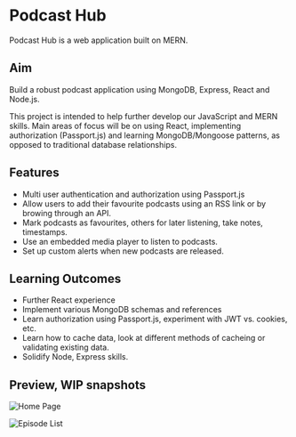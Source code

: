 # Podcast Hub
Podcast Hub is a web application built on MERN. 

## Aim

Build a robust podcast application using MongoDB, Express, React and Node.js. 

This project is intended to help further develop our JavaScript and MERN skills. Main areas of focus will be on using React, implementing authorization (Passport.js) and learning MongoDB/Mongoose patterns, as opposed to traditional database relationships. 

## Features
- Multi user authentication and authorization using Passport.js
- Allow users to add their favourite podcasts using an RSS link or by browing through an API.
- Mark podcasts as favourites, others for later listening, take notes, timestamps.
- Use an embedded media player to listen to podcasts.
- Set up custom alerts when new podcasts are released. 

## Learning Outcomes
- Further React experience
- Implement various MongoDB schemas and references 
- Learn authorization using Passport.js, experiment with JWT vs. cookies, etc.
- Learn how to cache data, look at different methods of cacheing or validating existing data.
- Solidify Node, Express skills. 

## Preview, WIP snapshots


![Home Page](https://i.imgur.com/T58xzqY.png)

![Episode List](https://i.imgur.com/RCDro6I.png)
